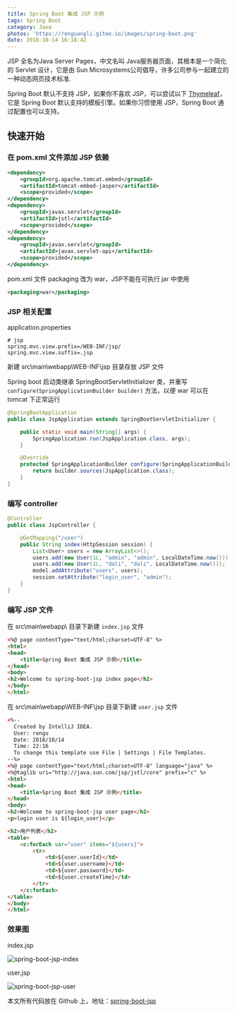 ```yaml
---
title: Spring Boot 集成 JSP 示例
tags: Spring Boot
category: Java
photos: 'https://renguangli.gitee.io/images/spring-boot.png'
date: 2018-10-14 16:18:42
---
```


JSP 全名为Java Server Pages，中文名叫 Java服务器页面，其根本是一个简化的 Servlet 设计，它是由 Sun Microsystems公司倡导，许多公司参与一起建立的一种动态网页技术标准.

<!-- more -->

Spring Boot 默认不支持 JSP，如果你不喜欢 JSP，可以尝试以下 [Thymeleaf](https://guangli.ren/articles/spring-boot-thymeleaf)，它是 Spring Boot 默认支持的模板引擎。如果你习惯使用 JSP，Spring Boot 通过配置也可以支持。


## 快速开始

### 在 pom.xml 文件添加 JSP 依赖

```xml
<dependency>
    <groupId>org.apache.tomcat.embed</groupId>
    <artifactId>tomcat-embed-jasper</artifactId>
    <scope>provided</scope>
</dependency>
<dependency>
    <groupId>javax.servlet</groupId>
    <artifactId>jstl</artifactId>
    <scope>provided</scope>
</dependency>
<dependency>
    <groupId>javax.servlet</groupId>
    <artifactId>javax.servlet-api</artifactId>
    <scope>provided</scope>
</dependency>
```

pom.xml 文件 packaging 改为 war，JSP不能在可执行 jar 中使用
```xml
<packaging>war</packaging>
```

### JSP 相关配置

application.properties

```properties
# jsp
spring.mvc.view.prefix=/WEB-INF/jsp/
spring.mvc.view.suffix=.jsp
```

新建 src\main\webapp\WEB-INF\jsp 目录存放 JSP 文件

Spring boot 启动类继承 SpringBootServletInitializer 类，并重写 `configure(SpringApplicationBuilder builder)` 方法，以便 war 可以在 tomcat 下正常运行

```java
@SpringBootApplication
public class JspApplication extends SpringBootServletInitializer {

	public static void main(String[] args) {
		SpringApplication.run(JspApplication.class, args);
	}

	@Override
	protected SpringApplicationBuilder configure(SpringApplicationBuilder builder) {
		return builder.sources(JspApplication.class);
	}
}

```

### 编写 controller

```java
@Controller
public class JspController {

    @GetMapping("/user")
    public String index(HttpSession session) {
        List<User> users = new ArrayList<>();
        users.add(new User(1L, "admin", "admin", LocalDateTime.now()));
        users.add(new User(1L, "dali", "dali", LocalDateTime.now()));
        model.addAttribute("users", users);
        session.setAttribute("login_user", "admin");
    }
}
```

### 编写 JSP 文件

在 src\main\webapp\ 目录下新建 `index.jsp` 文件

```html
<%@ page contentType="text/html;charset=UTF-8" %>
<html>
<head>
    <title>Spring Boot 集成 JSP 示例</title>
</head>
<body>
<h2>Welcome to spring-boot-jsp index page</h2>
</body>
</html>
```

在 src\main\webapp\WEB-INF\jsp 目录下新建 `user.jsp` 文件

```html
<%--
  Created by IntelliJ IDEA.
  User: rengu
  Date: 2018/10/14
  Time: 22:16
  To change this template use File | Settings | File Templates.
--%>
<%@ page contentType="text/html;charset=UTF-8" language="java" %>
<%@taglib uri="http://java.sun.com/jsp/jstl/core" prefix="c" %>
<html>
<head>
    <title>Spring Boot 集成 JSP 示例</title>
</head>
<body>
<h2>Welcome to spring-boot-jsp user page</h2>
<p>login user is ${login_user}</p>

<h2>用户列表</h2>
<table>
    <c:forEach var="user" items="${users}">
        <tr>
            <td>${user.userId}</td>
            <td>${user.username}</td>
            <td>${user.password}</td>
            <td>${user.createTime}</td>
        </tr>
    </c:forEach>
</table>
</body>
</html>
```

### 效果图

index.jsp

![spring-boot-jsp-index](https://renguangli.gitee.io/images/spring-boot/spring-boot-jsp-index.jpg)

user.jsp

![spring-boot-jsp-user](https://renguangli.gitee.io/images/spring-boot/spring-boot-jsp-user.jpg)


本文所有代码放在 Github 上，地址：[spring-boot-jsp](https://github.com/renguangli/spring-boot-samples/tree/master/spring-boot-jsp)
